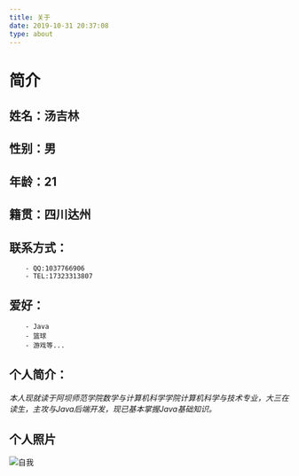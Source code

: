 ```yaml
---
title: 关于
date: 2019-10-31 20:37:08
type: about
---
```

# 简介
## 姓名：汤吉林
## 性别：男
## 年龄：21
## 籍贯：四川达州
## 联系方式：
        - QQ:1037766906
		- TEL:17323313807
## 爱好：
		- Java
		- 篮球
		- 游戏等...
## 个人简介：
*本人现就读于阿坝师范学院数学与计算机科学学院计算机科学与技术专业，大三在读生，主攻与Java后端开发，现已基本掌握Java基础知识。*
## 个人照片
![自我](http://abtjlwxj.cn-bj.ufileos.com/IMG_20191103_172801.jpg?UCloudPublicKey=th251gPXKZ2DgYoQrAOMdFdNMK-N3myVtSHJGtdL&Signature=22T4rM%2FvNteCJwKq32uzAC8oj8Q%3D&Expires=1572776336)
		
